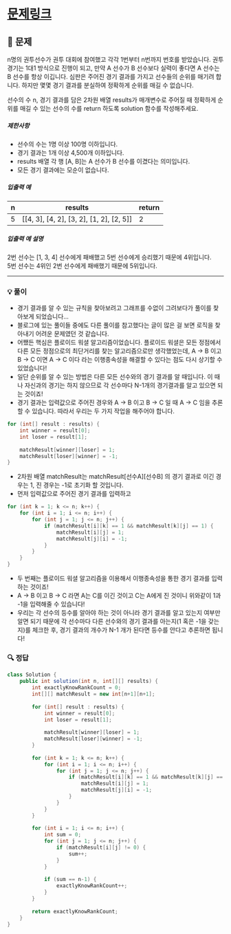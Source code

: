 # [문제링크](https://school.programmers.co.kr/learn/courses/30/lessons/49191)

## 📝 문제

n명의 권투선수가 권투 대회에 참여했고 각각 1번부터 n번까지 번호를 받았습니다. 권투 경기는 1대1 방식으로 진행이 되고, 만약 A 선수가 B 선수보다 실력이 좋다면 A 선수는 B 선수를 항상 이깁니다. 심판은 주어진 경기 결과를 가지고 선수들의 순위를 매기려 합니다. 하지만 몇몇 경기 결과를 분실하여 정확하게 순위를 매길 수 없습니다.

선수의 수 n, 경기 결과를 담은 2차원 배열 results가 매개변수로 주어질 때 정확하게 순위를 매길 수 있는 선수의 수를 return 하도록 solution 함수를 작성해주세요.

##### 제한사항

- 선수의 수는 1명 이상 100명 이하입니다.
- 경기 결과는 1개 이상 4,500개 이하입니다.
- results 배열 각 행 [A, B]는 A 선수가 B 선수를 이겼다는 의미입니다.
- 모든 경기 결과에는 모순이 없습니다.

##### 입출력 예

|n|results|return|
|---|---|---|
|5|[[4, 3], [4, 2], [3, 2], [1, 2], [2, 5]]|2|

##### 입출력 예 설명

2번 선수는 [1, 3, 4] 선수에게 패배했고 5번 선수에게 승리했기 때문에 4위입니다.  
5번 선수는 4위인 2번 선수에게 패배했기 때문에 5위입니다.

---

### 💡 풀이

- 경기 결과를 알 수 있는 규칙을 찾아보려고 그래프를 수없이 그려보다가 풀이를 찾아보게 되었습니다...
- 블로그에 있는 풀이들 중에도 다른 풀이를 참고했다는 글이 많은 걸 보면 로직을 찾아내기 어려운 문제였던 것 같습니다.
- 어쨌든 핵심은 플로이드 워셜 알고리즘이었습니다. 플로이드 워셜은 모든 정점에서 다른 모든 정점으로의 최단거리를 찾는 알고리즘으로만 생각했었는데, A -> B 이고 B -> C 이면 A -> C 이다 라는 이행종속성을 해결할 수 있다는 점도 다시 상기할 수 있었습니다!
- 일단 순위를 알 수 있는 방법은 다른 모든 선수와의 경기 결과를 알 때입니다. 이 때 나 자신과의 경기는 하지 않으므로 각 선수마다 N-1개의 경기결과를 알고 있으면 되는 것이죠!
- 경기 결과는 입력값으로 주어진 경우와 A -> B 이고 B -> C 일 때 A -> C 임을 추론할 수 있습니다. 따라서 우리는 두 가지 작업을 해주어야 합니다.

```java
for (int[] result : results) {
	int winner = result[0];
	int loser = result[1];
	
	matchResult[winner][loser] = 1;
	matchResult[loser][winner] = -1;
}
```

- 2차원 배열 matchResult는 matchResult\[선수A\]\[선수B\] 의 경기 결과로 이긴 경우는 1,  진 경우는 -1로 초기화 할 것입니다.
- 먼저 입력값으로 주어진 경기 결과를 입력하고

```java
for (int k = 1; k <= n; k++) {
	for (int i = 1; i <= n; i++) {
		for (int j = 1; j <= n; j++) {
			if (matchResult[i][k] == 1 && matchResult[k][j] == 1) {
				matchResult[i][j] = 1;
				matchResult[j][i] = -1;
			}
		}
	}
}
```

- 두 번째는 플로이드 워셜 알고리즘을 이용해서 이행종속성을 통한 경기 결과를 입력하는 것이죠!
- A -> B 이고 B -> C 라면 A는 C를 이긴 것이고 C는 A에게 진 것이니 위와같이 1과 -1을 입력해줄 수 있습니다!
- 우리는 각 선수의 등수를 알아야 하는 것이 아니라 경기 결과를 알고 있는지 여부만 알면 되기 때문에 각 선수마다 다른 선수와의 경기 결과를 아는지(1 혹은 -1을 갖는지)를 체크한 후, 경기 결과의 개수가 N-1 개가 된다면 등수를 안다고 추론하면 됩니다!

### 🔍 정답

```java
class Solution {
    public int solution(int n, int[][] results) {
        int exactlyKnowRankCount = 0;
        int[][] matchResult = new int[n+1][n+1];
        
        for (int[] result : results) {
            int winner = result[0];
            int loser = result[1];
            
            matchResult[winner][loser] = 1;
            matchResult[loser][winner] = -1;
        }
        
        for (int k = 1; k <= n; k++) {
            for (int i = 1; i <= n; i++) {
                for (int j = 1; j <= n; j++) {
                    if (matchResult[i][k] == 1 && matchResult[k][j] == 1) {
                        matchResult[i][j] = 1;
                        matchResult[j][i] = -1;
                    }
                }
            }
        }
        
        for (int i = 1; i <= n; i++) {
            int sum = 0;    
            for (int j = 1; j <= n; j++) {
                if (matchResult[i][j] != 0) {
                    sum++;
                }
            }
            
            if (sum == n-1) {
                exactlyKnowRankCount++;
            }
        }
        
        return exactlyKnowRankCount;
    }
}
```